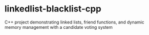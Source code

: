 # linkedlist-blacklist-cpp
C++ project demonstrating linked lists, friend functions, and dynamic memory management with a candidate voting system

